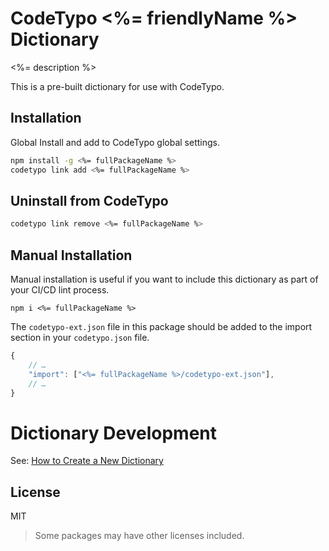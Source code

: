 # CodeTypo <%= friendlyName %> Dictionary

<%= description %>

This is a pre-built dictionary for use with CodeTypo.

## Installation

Global Install and add to CodeTypo global settings.

```sh
npm install -g <%= fullPackageName %>
codetypo link add <%= fullPackageName %>
```

## Uninstall from CodeTypo

```sh
codetypo link remove <%= fullPackageName %>
```

## Manual Installation

Manual installation is useful if you want to include this dictionary as part of your CI/CD lint process.

```
npm i <%= fullPackageName %>
```

The `codetypo-ext.json` file in this package should be added to the import section in your `codetypo.json` file.

```javascript
{
    // …
    "import": ["<%= fullPackageName %>/codetypo-ext.json"],
    // …
}
```

# Dictionary Development

See: [How to Create a New Dictionary](https://github.com/khulnasoft/codetypo-dicts#how-to-create-a-new-dictionary)

## License

MIT

> Some packages may have other licenses included.

<!--- @@inject: ../../static/footer.md --->
